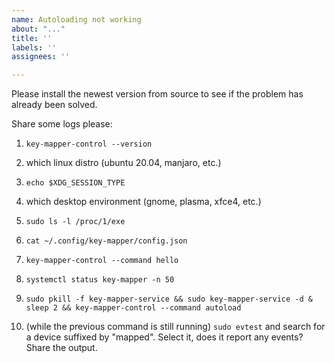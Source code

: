 ```yaml
---
name: Autoloading not working
about: "..."
title: ''
labels: ''
assignees: ''

---
```


Please install the newest version from source to see if the problem has already been solved.

Share some logs please:

1. `key-mapper-control --version`
2. which linux distro (ubuntu 20.04, manjaro, etc.)
3. `echo $XDG_SESSION_TYPE`
4. which desktop environment (gnome, plasma, xfce4, etc.)
5. `sudo ls -l /proc/1/exe`

6. `cat ~/.config/key-mapper/config.json`
7. `key-mapper-control --command hello`
8. `systemctl status key-mapper -n 50`
9. `sudo pkill -f key-mapper-service && sudo key-mapper-service -d & sleep 2 && key-mapper-control --command autoload`
10. (while the previous command is still running) `sudo evtest` and search for a device suffixed by "mapped". Select it, does it report any events? Share the output.
